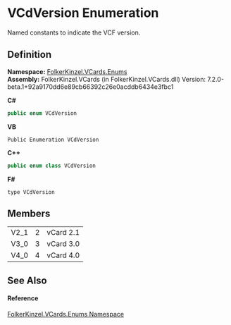 # VCdVersion Enumeration


Named constants to indicate the VCF version.



## Definition
**Namespace:** <a href="dc092988-d177-6a56-4e2c-9f6573076e50.md">FolkerKinzel.VCards.Enums</a>  
**Assembly:** FolkerKinzel.VCards (in FolkerKinzel.VCards.dll) Version: 7.2.0-beta.1+92a9170dd6e89cb66392c26e0acddb6434e3fbc1

**C#**
``` C#
public enum VCdVersion
```
**VB**
``` VB
Public Enumeration VCdVersion
```
**C++**
``` C++
public enum class VCdVersion
```
**F#**
``` F#
type VCdVersion
```



## Members
<table>
<tr>
<td>V2_1</td>
<td>2</td>
<td>vCard 2.1</td></tr>
<tr>
<td>V3_0</td>
<td>3</td>
<td>vCard 3.0</td></tr>
<tr>
<td>V4_0</td>
<td>4</td>
<td>vCard 4.0</td></tr>
</table>

## See Also


#### Reference
<a href="dc092988-d177-6a56-4e2c-9f6573076e50.md">FolkerKinzel.VCards.Enums Namespace</a>  
